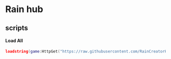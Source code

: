 # Rain hub

## scripts

#### Load All
``` lua
loadstring(game:HttpGet("https://raw.githubusercontent.com/RainCreatorHub/Scripts/refs/heads/main/main.luau"))()
```
